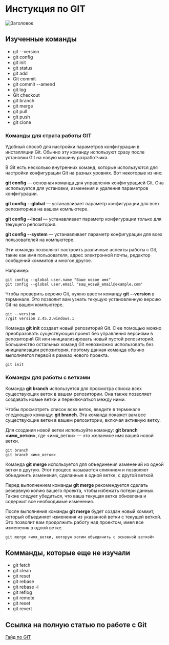 # Инстукция по GIT
![Заголовок](Картинка_для_заголовка.png)
## Изученные команды
* git --version
* git config
* git init
* git status
* git add
* Git commit
* git commit --amend
* git log
* Git checkout
* git branch
* git merge
* git pull
* git push
* git clone

### **Команды для страта работы GIT**

Удобный способ для настройки параметров конфигурации в инсталляции Git. Обычно эту команду используют сразу после установки Git на новую машину разработчика.

В Git есть несколько внутренних команд, которые используются для настройки конфигурации Git на разных уровнях. Вот некоторые из них:

**git config** — основная команда для управления конфигурацией Git. Она используется для установки, изменения и удаления параметров конфигурации.

**git config --global** — устанавливает параметр конфигурации для всех репозиториев на вашем компьютере.

**git config --local** — устанавливает параметр конфигурации только для текущего репозитория.

**git config --system** — устанавливает параметр конфигурации для всех пользователей на компьютере.

Эти команды позволяют настроить различные аспекты работы с Git, такие как имя пользователя, адрес электронной почты, редактор сообщений коммитов и многое другое.

Например:
```
git config --global user.name "Ваше новое имя"
git config --global user.email "ваш_новый_email@example.com"
```
Чтобы проверить версию Git, нужно ввести команду **git --version** в терминале. Это позволит вам узнать текущую установленную версию Git на вашем компьютере.
```
git --version
//git version 2.45.2.windows.1
```
Команда **git init** создает новый репозиторий Git. С ее помощью можно преобразовать существующий проект без управления версиями в репозиторий Git или инициализировать новый пустой репозиторий. Большинство остальных команд Git невозможно использовать без инициализации репозитория, поэтому данная команда обычно выполняется первой в рамках нового проекта.
```
git init
```
### Команды для работы с ветками
Команда **git branch** используется для просмотра списка всех существующих веток в вашем репозитории. Она также позволяет создавать новые ветки и переключаться между ними.

Чтобы просмотреть список всех веток, введите в терминале следующую команду: **git branch**. Эта команда покажет вам все существующие ветки в вашем репозитории, включая активную ветку.

Для создания новой ветки используйте команду:
**git branch <имя_ветки>**, где <имя_ветки> — это желаемое имя вашей новой ветки.
```
git branch
git branch <имя_ветки>
```
Команда **git merge** используется для объединения изменений из одной ветки в другую. Этот процесс называется слиянием и позволяет объединить изменения, сделанные в одной ветке, с другой веткой.

Перед выполнением команды **git merge** рекомендуется сделать резервную копию вашего проекта, чтобы избежать потери данных. Также следует убедиться, что ваша текущая ветка обновлена и содержит все необходимые изменения.

После выполнения команды **git merge** будет создан новый коммит, который объединяет изменения из указанной ветки с текущей веткой. Это позволит вам продолжить работу над проектом, имея все изменения в одной ветке.
```
git merge <имя_ветки, которую хотим объединить с основной веткой>
```
## Комманды, которые еще не изучали
* git fetch
* git clean
* git reset
* git rebase
* git rebase -i
* git reflog
* git remote
* git reset
* git revert

## Ссылка на полную статью по работе с Git
[Гайд по GIT](https://www.atlassian.com/ru/git/glossary#commands)